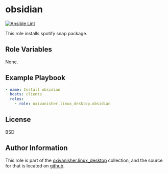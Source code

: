 obsidian
========
[![Ansible Lint](https://github.com/oxivanisher/role-obsidian/actions/workflows/ansible-lint.yml/badge.svg)](https://github.com/oxivanisher/role-obsidian/actions/workflows/ansible-lint.yml)

This role installs spotify snap package.

Role Variables
--------------

None.

Example Playbook
----------------
```yaml
- name: Install obsidian
  hosts: clients
  roles:
    - role: oxivanisher.linux_desktop.obsidian
```

License
-------

BSD

Author Information
------------------

This role is part of the [oxivanisher.linux_desktop](https://galaxy.ansible.com/ui/repo/published/oxivanisher/linux_desktop/) collection, and the source for that is located on [github](https://github.com/oxivanisher/collection-linux_desktop).
